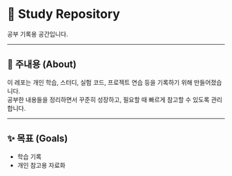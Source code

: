 # 📖 Study Repository
 
공부 기록용 공간입니다.

---     

## 📌 주내용 (About)

이 레포는 개인 학습, 스터디, 실험 코드, 프로젝트 연습 등을 기록하기 위해 만들어졌습니다.  
공부한 내용들을 정리하면서 꾸준히 성장하고, 필요할 때 빠르게 참고할 수 있도록 관리합니다.

---

## ✨ 목표 (Goals)

- 학습 기록  
- 개인 참고용 자료화



